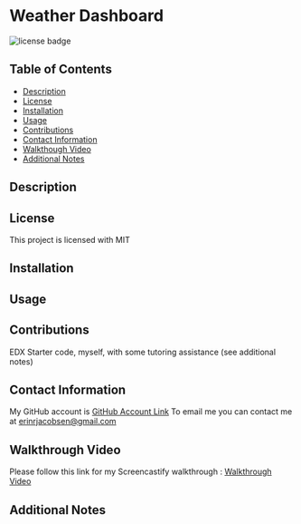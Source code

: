 # Weather Dashboard
  ![license badge](https://img.shields.io/badge/license-MIT-blue)
## Table of Contents
* [Description](#description)
* [License](#license)
* [Installation](#installation)
* [Usage](#usage)
* [Contributions](#contributions)
* [Contact Information](#contact-information)
* [Walkthough Video](#walkthrough-video)
* [Additional Notes](#additional-notes)

## Description


## License
This project is licensed with MIT

## Installation 


## Usage



## Contributions
EDX Starter code, myself, with some tutoring assistance (see additional notes)

## Contact Information
My GitHub account is [GitHub Account Link](https://github.com/achensen)
To email me you can contact me at erinrjacobsen@gmail.com

## Walkthrough Video
Please follow this link for my Screencastify walkthrough : [Walkthrough Video]()

## Additional Notes 
 